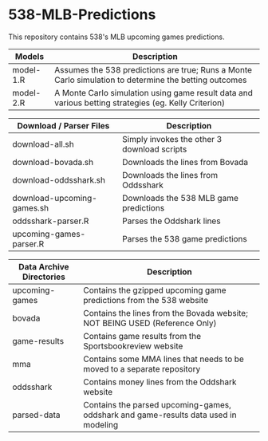 # 538-MLB-Predictions

This repository contains 538's MLB upcoming games predictions.



| Models    | Description                                                                                             |
| ----------| ------------------------------------------------------------------------------------------------------- |
| model-1.R | Assumes the 538 predictions are true;  Runs a Monte Carlo simulation to determine the betting outcomes  |
| model-2.R | A Monte Carlo simulation using game result data and various betting strategies (eg. Kelly Criterion)    |



| Download / Parser Files       | Description                                  |
| ----------------------------- | -------------------------------------------- |
| download-all.sh               | Simply invokes the other 3 download scripts  |
| download-bovada.sh            | Downloads the lines from Bovada              |
| download-oddsshark.sh         | Downloads the lines from Oddsshark           |
| download-upcoming-games.sh    | Downloads the 538 MLB game predictions       |
| oddsshark-parser.R            | Parses the Oddshark lines                    |
| upcoming-games-parser.R       | Parses the 538 game predictions              |



| Data Archive Directories      | Description                                                                            |
| ----------------------------- | -------------------------------------------------------------------------------------  |
| upcoming-games                | Contains the gzipped upcoming game predictions from the 538 website                    |
| bovada                        | Contains the lines from the Bovada website;  NOT BEING USED (Reference Only)           |
| game-results                  | Contains game results from the Sportsbookreview website                                |
| mma                           | Contains some MMA lines that needs to be moved to a separate repository                |
| oddsshark                     | Contains money lines from the Oddshark website                                         |
| parsed-data                   | Contains the parsed upcoming-games, oddshark and game-results data used in modeling    |

